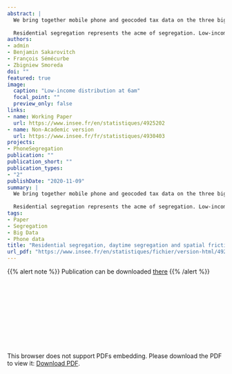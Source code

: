 ```yaml
---
abstract: |
  We bring together mobile phone and geocoded tax data on the three biggest French cities to shed a new light on segregation that accounts for population flows. Mobility being a key factor to reduce spatial segregation, we build a gravity model on an unprecedent scale to estimate the heterogeneity in travel costs.
  
  Residential segregation represents the acme of segregation. Low-income people spread more than high-income people during the day. Distance plays a key role to limit population flows. Low-income people live in neighbourhoods where the spatial frictions are strongest.
authors:
- admin
- Benjamin Sakarovitch
- François Sémécurbe
- Zbigniew Smoreda
doi: ""
featured: true
image:
  caption: "Low-income distribution at 6am"
  focal_point: ""
  preview_only: false
links:
- name: Working Paper
  url: https://www.insee.fr/en/statistiques/4925202
- name: Non-Academic version
  url: https://www.insee.fr/fr/statistiques/4930403
projects:
- PhoneSegregation
publication: ""
publication_short: ""
publication_types:
- "2"
publishDate: "2020-11-09"
summary: |
  We bring together mobile phone and geocoded tax data on the three biggest French cities to shed a new light on segregation that accounts for population flows. Mobility being a key factor to reduce spatial segregation, we build a gravity model on an unprecedent scale to estimate the heterogeneity in travel costs.
  
  Residential segregation represents the acme of segregation. Low-income people spread more than high-income people during the day. Distance plays a key role to limit population flows. Low-income people live in neighbourhoods where the spatial frictions are strongest.
tags:
- Paper
- Segregation
- Big Data
- Phone data
title: "Residential segregation, daytime segregation and spatial frictions: an analysis from mobile phone data"
url_pdf: "https://www.insee.fr/en/statistiques/fichier/version-html/4925202/G2020-12.pdf"
---
```


<!------ AUTRES OPTIONS POSSIBLES
url_code: '#'
url_dataset: '#'
url_pdf: "https://www.cairn.info/revue-idees-economiques-et-sociales-2015-2-page-14.htm"
url_poster: '#'
url_project: ""
url_slides: ""
url_source: '#'
url_video: '#'
slides: example
------>

{{% alert note %}}
Publication can be downloaded [there](https://www.insee.fr/en/statistiques/fichier/version-html/4925202/G2020-12.pdf)
{{% /alert %}}

<object data="/pdf/WPsegregation/G2020-12.pdf" type="application/pdf" width="700px" height="700px">
    <embed src="/pdf/WPsegregation/G2020-12.pdf">
        <p>This browser does not support PDFs embedding. Please download the PDF to view it: <a href="https://www.insee.fr/en/statistiques/fichier/version-html/4925202/G2020-12.pdf">Download PDF</a>.</p>
    </embed>
</object>



<!----
Supplementary notes can be added here, including [code and math](https://sourcethemes.com/academic/docs/writing-markdown-latex/).
------>